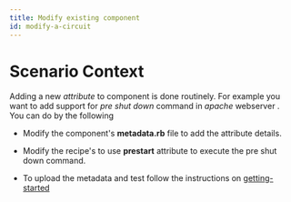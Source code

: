 ```yaml
---
title: Modify existing component
id: modify-a-circuit
---
```


# Scenario Context

Adding a new *attribute* to component is done routinely. For example you want to add support for *pre shut down* command in *apache* webserver .  You can do by the following

* Modify the component's **metadata.rb** file to add the attribute details.
* Modify the recipe's  to use **prestart** attribute to execute the pre shut down command.

* To upload the metadata and test follow the instructions on [getting-started](../getting-started)
